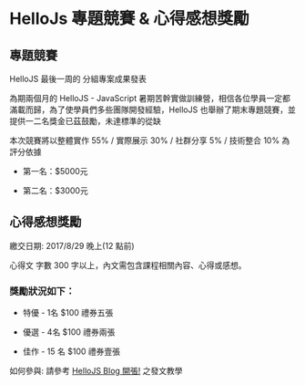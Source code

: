 # HelloJs 專題競賽 & 心得感想獎勵

## 專題競賽

HelloJS 最後一周的 分組專案成果發表
     
為期兩個月的 HelloJS - JavaScript 暑期苦幹實做訓練營，相信各位學員一定都滿載而歸，為了使學員們多些團隊開發經驗，HelloJS 也舉辦了期末專題競賽，並提供一二名獎金已茲鼓勵，未達標準的從缺
     
本次競賽將以整體實作 55% / 實際展示 30% / 社群分享 5% / 技術整合 10% 為評分依據
  
- 第一名：$5000元
  
- 第二名：$3000元
     

## 心得感想獎勵

繳交日期: 2017/8/29 晚上(12 點前)

心得文 字數 300 字以上，內文需包含課程相關內容、心得或感想。

### 獎勵狀況如下：

- 特優 - 1名 $100 禮券五張

- 優選 - 4名 $100 禮券兩張

- 佳作 - 15 名 $100 禮券壹張

如何參與: 請參考 [HelloJS Blog 開張!](https://hellojs-tw.github.io/blog/tutorial/2017/08/02/blog.html) 之發文教學


